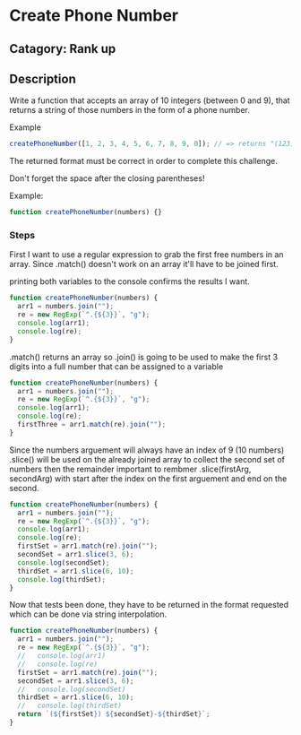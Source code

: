 # Create Phone Number

## Catagory: Rank up

## Description

Write a function that accepts an array of 10 integers (between 0 and 9), that returns a string of those numbers in the form of a phone number.

Example

```js
createPhoneNumber([1, 2, 3, 4, 5, 6, 7, 8, 9, 0]); // => returns "(123) 456-7890"
```

The returned format must be correct in order to complete this challenge.

Don't forget the space after the closing parentheses!

Example:

```js
function createPhoneNumber(numbers) {}
```

### Steps

First I want to use a regular expression to grab the first free numbers in an array. Since .match() doesn't work on an array it'll have to be joined first.

printing both variables to the console confirms the results I want.

```js
function createPhoneNumber(numbers) {
  arr1 = numbers.join("");
  re = new RegExp(`^.{${3}}`, "g");
  console.log(arr1);
  console.log(re);
}
```

.match() returns an array so .join() is going to be used to make the first 3 digits into a full number that can be assigned to a variable

```js
function createPhoneNumber(numbers) {
  arr1 = numbers.join("");
  re = new RegExp(`^.{${3}}`, "g");
  console.log(arr1);
  console.log(re);
  firstThree = arr1.match(re).join("");
}
```

Since the numbers arguement will always have an index of 9 (10 numbers) .slice() will be used on the already joined array to collect the second set of numbers then the remainder
important to rembmer .slice(firstArg, secondArg) with start after the index on the first arguement and end on the second.

```js
function createPhoneNumber(numbers) {
  arr1 = numbers.join("");
  re = new RegExp(`^.{${3}}`, "g");
  console.log(arr1);
  console.log(re);
  firstSet = arr1.match(re).join("");
  secondSet = arr1.slice(3, 6);
  console.log(secondSet);
  thirdSet = arr1.slice(6, 10);
  console.log(thirdSet);
}
```

Now that tests been done, they have to be returned in the format requested which can be done via string interpolation.

```js
function createPhoneNumber(numbers) {
  arr1 = numbers.join("");
  re = new RegExp(`^.{${3}}`, "g");
  //   console.log(arr1)
  //   console.log(re)
  firstSet = arr1.match(re).join("");
  secondSet = arr1.slice(3, 6);
  //   console.log(secondSet)
  thirdSet = arr1.slice(6, 10);
  //   console.log(thirdSet)
  return `(${firstSet}) ${secondSet}-${thirdSet}`;
}
```
